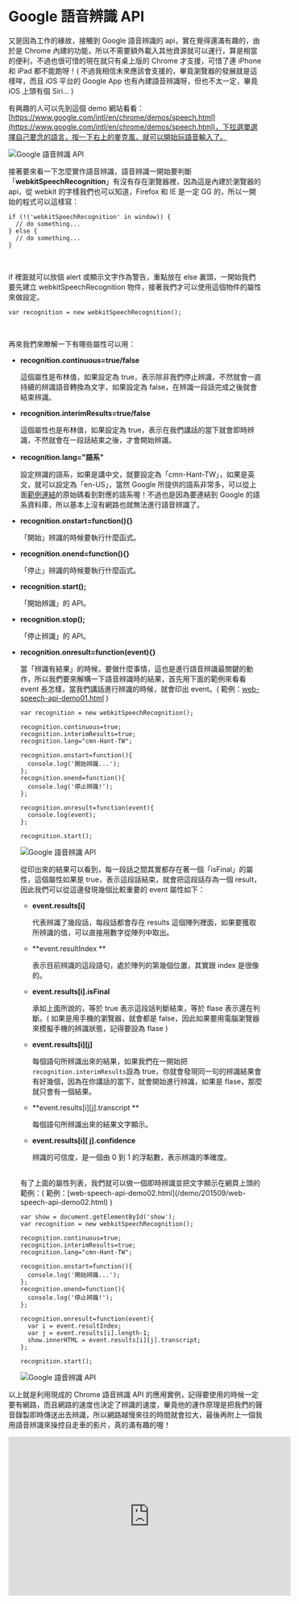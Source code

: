 # Google 語音辨識 API 

又是因為工作的緣故，接觸到 Google 語音辨識的 api，實在覺得還滿有趣的，由於是 Chrome 內建的功能，所以不需要額外載入其他資源就可以運行，算是相當的便利，不過也很可惜的現在就只有桌上版的 Chrome 才支援，可惜了連 iPhone 和 iPad 都不能跑呀！( 不過我相信未來應該會支援的，畢竟瀏覽器的發展就是這樣咩，而且 iOS 平台的 Google App 也有內建語音辨識呀，但也不太一定，畢竟 iOS 上頭有個 Siri... )

有興趣的人可以先到這個 demo 網站看看：[https://www.google.com/intl/en/chrome/demos/speech.html](https://www.google.com/intl/en/chrome/demos/speech.html)，下拉選單選擇自己要念的語言，按一下右上的麥克風，就可以開始玩語音輸入了。

![Google 語音辨識 API](/img/articles/201509/20150906_1_02.jpg)

接著要來看一下怎麼實作語音辨識，語音辨識一開始要判斷「**webkitSpeechRecognition**」有沒有存在瀏覽器裡，因為這是內建於瀏覽器的 api，從 webkit 的字樣我們也可以知道，Firefox 和 IE 是一定 GG 的，所以一開始的程式可以這樣寫：

	if (!('webkitSpeechRecognition' in window)) {
	  // do something...
	} else {
	  // do something...
	}

<br/>

if 裡面就可以放個 alert 或顯示文字作為警告，重點放在 else 裏頭，一開始我們要先建立 webkitSpeechRecognition 物件，接著我們才可以使用這個物件的屬性來做設定。

	var recognition = new webkitSpeechRecognition();

<br/>

再來我們來瞭解一下有哪些屬性可以用：

- **recognition.continuous=true/false**

	這個屬性是布林值，如果設定為 true，表示除非我們停止辨識，不然就會一直持續的辨識語音轉換為文字，如果設定為 false，在辨識一段話完成之後就會結束辨識。

- **recognition.interimResults=true/false**

	這個屬性也是布林值，如果設定為 true，表示在我們講話的當下就會即時辨識，不然就會在一段話結束之後，才會開始辨識。

- **recognition.lang="語系"**

	設定辨識的語系，如果是講中文，就要設定為「cmn-Hant-TW」，如果是英文，就可以設定為「en-US」，當然 Google 所提供的語系非常多，可以從上面[範例連結](https://www.google.com/intl/en/chrome/demos/speech.html)的原始碼看到對應的語系喔！不過也是因為要連結到 Google 的語系資料庫，所以基本上沒有網路也就無法進行語音辨識了。

- **recognition.onstart=function(){}**

	「開始」辨識的時候要執行什麼函式。

- **recognition.onend=function(){}**

	「停止」辨識的時候要執行什麼函式。

- **recognition.start();**

	「開始辨識」的 API。

- **recognition.stop();**

	「停止辨識」的 API。

- **recognition.onresult=function(event){}**

	當「辨識有結果」的時候，要做什麼事情，這也是進行語音辨識最關鍵的動作，所以我們要來解構一下語音辨識時的結果，首先用下面的範例來看看 event 長怎樣，當我們講話進行辨識的時候，就會印出 event。( 範例：[web-speech-api-demo01.html](/demo/201509/web-speech-api-demo01.html) )

      var recognition = new webkitSpeechRecognition();
      
      recognition.continuous=true;
      recognition.interimResults=true;
      recognition.lang="cmn-Hant-TW";
      
      recognition.onstart=function(){
        console.log('開始辨識...');
      };
      recognition.onend=function(){
        console.log('停止辨識!');
      };
      
      recognition.onresult=function(event){
        console.log(event);
      };
      
      recognition.start(); 	

	![Google 語音辨識 API](/img/articles/201509/20150906_1_03.jpg)

	從印出來的結果可以看到，每一段話之間其實都存在著一個「isFinal」的屬性，這個屬性如果是 true，表示這段話結束，就會把這段話存為一個 result，因此我們可以從這邊發現幾個比較重要的 event 屬性如下：

  - **event.results[i]**
  
    代表辨識了幾段話，每段話都會存在 results 這個陣列裡面，如果要獲取所辨識的值，可以直接用數字從陣列中取出。
  
  - **event.resultIndex **
  
    表示目前辨識的這段語句，處於陣列的第幾個位置，其實跟 index 是很像的。
  
  - **event.results[i].isFinal**
  
    承如上面所說的，等於 true 表示這段話判斷結束，等於 flase 表示還在判斷。( 如果是用手機的瀏覽器，就會都是   false，因此如果要用電腦瀏覽器來模擬手機的辨識狀態，記得要設為 flase )
  
  - **event.results[i][j]**
  
    每個語句所辨識出來的結果，如果我們在一開始把`recognition.interimResults`設為   true，你就會發現同一句的辨識結果會有好幾個，因為在你講話的當下，就會開始進行辨識，如果是   flase，那麼就只會有一個結果。
  
  - **event.results[i][j].transcript **
  
    每個語句所辨識出來的結果文字顯示。
  
  - **event.results[i][ j].confidence**
  
    辨識的可信度，是一個由 0 到 1 的浮點數，表示辨識的準確度。
  
  <br/>
  有了上面的屬性列表，我們就可以做一個即時辨識並把文字顯示在網頁上頭的範例：( 範例：[web-speech-api-demo02.html](/demo/201509/web-speech-api-demo02.html) )

      var show = document.getElementById('show');
      var recognition = new webkitSpeechRecognition();
      
      recognition.continuous=true;
      recognition.interimResults=true;
      recognition.lang="cmn-Hant-TW";
      
      recognition.onstart=function(){
        console.log('開始辨識...');
      };
      recognition.onend=function(){
        console.log('停止辨識!');
      };
      
      recognition.onresult=function(event){
        var i = event.resultIndex;
        var j = event.results[i].length-1;
        show.innerHTML = event.results[i][j].transcript;
      };
      
      recognition.start();  

	![Google 語音辨識 API](/img/articles/201509/20150906_1_03.jpg)

以上就是利用現成的 Chrome 語音辨識 API 的應用實例，記得要使用的時候一定要有網路，而且網路的速度也決定了辨識的速度，畢竟他的運作原理是把我們的聲音錄製即時傳送出去辨識，所以網路越慢來往的時間就會拉大，最後再附上一個我用語音辨識來操控自走車的影片，真的滿有趣的喔！

<iframe width="560" height="315" src="https://www.youtube.com/embed/ERY1ukVxTJM" frameborder="0" allowfullscreen></iframe>
